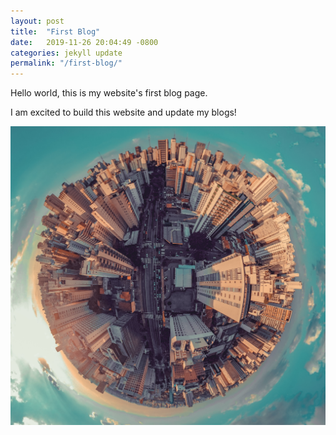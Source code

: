 ```yaml
---
layout: post
title:  "First Blog"
date:   2019-11-26 20:04:49 -0800
categories: jekyll update
permalink: "/first-blog/"
---
```


Hello world, this is my website's first blog page. 

I am excited to build this website and update my blogs!

![picture of the world](/img/world.jpg)
